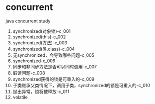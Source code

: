 # concurrent
java concurrent study

1. synchronized(对象锁)-c_001
2. synchronized(this)-c_002
3. synchronized(方法)-c_003
4. synchronized(类.class)-c_004
5. 无synchronized，会导致哪些问题-c_005
6. synchronized-c_006
7. 同步和非同步方法是否可以同时调用-c_007
8. 脏读问题-c_008
9. synchronized获得的锁是可重入的-c_009
10. 子类继承父类情况下，调用子类，synchronized的锁是可重入的-c_010
11. 抛出异常，锁将被释放-c_011
12. volatile